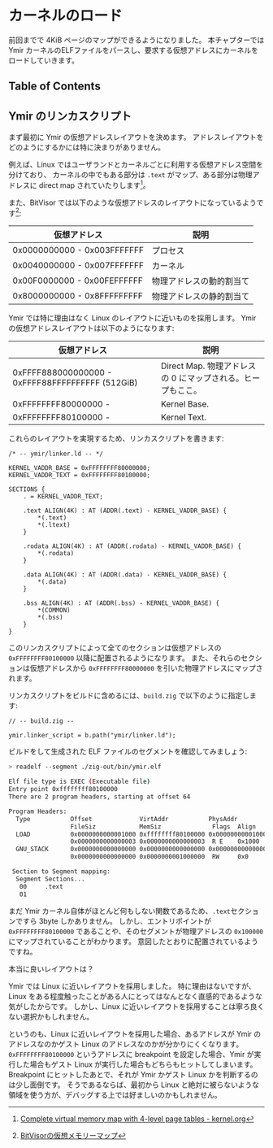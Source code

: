 # カーネルのロード

前回までで 4KiB ページのマップができるようになりました。
本チャプターでは Ymir カーネルのELFファイルをパースし、要求する仮想アドレスにカーネルをロードしていきます。

## Table of Contents

<!-- toc -->

## Ymir のリンカスクリプト

まず最初に Ymir の仮想アドレスレイアウトを決めます。
アドレスレイアウトをどのようにするかには特に決まりがありません。

例えば、Linux ではユーザランドとカーネルごとに利用する仮想アドレス空間を分けており、
カーネルの中でもある部分は `.text` がマップ、ある部分は物理アドレスに direct map されていたりします[^1]。

また、BitVisor では以下のような仮想アドレスのレイアウトになっているようです[^2]:

| 仮想アドレス | 説明 |
| --- | --- |
| 0x0000000000 - 0x003FFFFFFF | プロセス |
| 0x0040000000 - 0x007FFFFFFF | カーネル |
| 0x00F0000000 - 0x00FEFFFFFF | 物理アドレスの動的割当て |
| 0x8000000000 - 0x8FFFFFFFFF | 物理アドレスの静的割当て |

Ymir では特に理由はなく Linux のレイアウトに近いものを採用します。
Ymir の仮想アドレスレイアウトは以下のようになります:

| 仮想アドレス | 説明 |
| --- | --- |
| 0xFFFF888000000000 - 0xFFFF88FFFFFFFFFF (512GiB) | Direct Map. 物理アドレスの 0 にマップされる。ヒープもここ。 |
| 0xFFFFFFFF80000000 - | Kernel Base. |
| 0xFFFFFFFF80100000 - | Kernel Text. |

これらのレイアウトを実現するため、リンカスクリプトを書きます:

```ld
/* -- ymir/linker.ld -- */

KERNEL_VADDR_BASE = 0xFFFFFFFF80000000;
KERNEL_VADDR_TEXT = 0xFFFFFFFF80100000;

SECTIONS {
    . = KERNEL_VADDR_TEXT;

    .text ALIGN(4K) : AT (ADDR(.text) - KERNEL_VADDR_BASE) {
        *(.text)
        *(.ltext)
    }

    .rodata ALIGN(4K) : AT (ADDR(.rodata) - KERNEL_VADDR_BASE) {
        *(.rodata)
    }

    .data ALIGN(4K) : AT (ADDR(.data) - KERNEL_VADDR_BASE) {
        *(.data)
    }

    .bss ALIGN(4K) : AT (ADDR(.bss) - KERNEL_VADDR_BASE) {
        *(COMMON)
        *(.bss)
    }
}
```

このリンカスクリプトによって全てのセクションは仮想アドレスの `0xFFFFFFFF80100000` 以降に配置されるようになります。
また、それらのセクションは仮想アドレスから `0xFFFFFFFF80000000` を引いた物理アドレスにマップされます。

リンカスクリプトをビルドに含めるには、`build.zig` で以下のように指定します:

```zig
// -- build.zig --

ymir.linker_script = b.path("ymir/linker.ld");
```

ビルドをして生成された ELF ファイルのセグメントを確認してみましょう:

```bash
> readelf --segment ./zig-out/bin/ymir.elf

Elf file type is EXEC (Executable file)
Entry point 0xffffffff80100000
There are 2 program headers, starting at offset 64

Program Headers:
  Type           Offset             VirtAddr           PhysAddr
                 FileSiz            MemSiz              Flags  Align
  LOAD           0x0000000000001000 0xffffffff80100000 0x0000000000100000
                 0x0000000000000003 0x0000000000000003  R E    0x1000
  GNU_STACK      0x0000000000000000 0x0000000000000000 0x0000000000000000
                 0x0000000000000000 0x0000000001000000  RW     0x0

 Section to Segment mapping:
  Segment Sections...
   00     .text
   01
```

まだ Ymir カーネル自体がほとんど何もしない関数であるため、`.text`セクションですら 3byte しかありません。
しかし、エントリポイントが `0xFFFFFFFF80100000` であることや、そのセグメントが物理アドレスの `0x100000` にマップされていることがわかります。
意図したとおりに配置されているようですね。

<div class="warning">
本当に良いレイアウトは？

Ymir では Linux に近いレイアウトを採用しました。
特に理由はないですが、Linux をある程度触ったことがある人にとってはなんとなく直感的であるような気がしたからです。
しかし、Linux に近いレイアウトを採用することは寧ろ良くない選択かもしれません。

というのも、Linux に近いレイアウトを採用した場合、あるアドレスが Ymir のアドレスなのかゲスト Linux のアドレスなのかが分かりにくくなります。
`0xFFFFFFFF80100000` というアドレスに breakpoint を設定した場合、Ymir が実行した場合もゲスト Linux が実行した場合もどちらもヒットしてしまいます。
Breakpoint にヒットしたあとで、それが Ymir かゲスト Linux かを判断するのは少し面倒です。
そうであるならば、最初から Linux と絶対に被らないような領域を使う方が、デバッグする上では好ましいのかもしれません。
</div>

[^1]: [Complete virtual memory map with 4-level page tables - kernel.org](https://www.kernel.org/doc/Documentation/x86/x86_64/mm.txt)
[^2]: [BitVisorの仮想メモリーマップ](https://qiita.com/hdk_2/items/6c7aaa72f5dcfcfda342)
